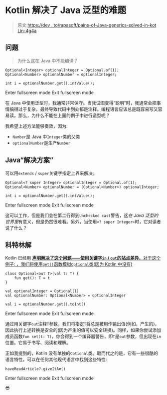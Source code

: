 # Kotlin 解决了 Java 泛型的难题

> 原文:[https://dev . to/rapasoft/pains-of-Java-generics-solved-in-kot Lin-4g4a](https://dev.to/rapasoft/pains-of-java-generics-solved-in-kotlin-4g4a)

## 问题

> 为什么这在 Java 中不能编译？

```
Optional<Integer> optionalInteger = Optional.of(1);
Optional<Number> optionalNumber = optionalInteger;

int i = optionalNumber.get().intValue(); 
```

Enter fullscreen mode Exit fullscreen mode

在 Java 中使用泛型时，我通常非常保守。当我试图变得“聪明”时，我通常会把事情搞得过于复杂，最终导致代码中到处都是注释。编程语言应该总是既容易写又容易读。那么，为什么不能在上面的例子中进行造型呢？

我希望上述方法能够奏效，因为:

*   `Number`是 Java 中`Integer`类的父类
*   `optionalNumber`是生产`Number`

## Java“解决方案”

可以用`extends` / `super`关键字指定上界来解决。

```
Optional<? super Integer> optionalInteger = Optional.of(1);
Optional<Number> optionalNumber = (Optional<Number>) optionalInteger;

int i = optionalNumber.get().intValue(); 
```

Enter fullscreen mode Exit fullscreen mode

这可以工作，但是我们会在第二行得到`Unchecked cast`警告，这*在 Java 泛型的世界里*有意义，但是仍然很难看。另外，当使用`<? super Integer>`时，它对读者说了什么？

## 科特林解

Kotlin 已经用 [**声明解决了这个问题——使用关键字`in` / `out`的站点差异**。对于这个例子:
，我们将使用`get()`函数模拟`Optional`类(因为 Kotlin 中没有)](https://kotlinlang.org/docs/reference/generics.html#declaration-site-variance)

```
class Optional<out T>(val t: T) {
    fun get(): T = t
}

val optionalInteger = Optional(1)
val optionalNumber: Optional<Number> = optionalInteger

val i = optionalNumber.get().toInt() 
```

Enter fullscreen mode Exit fullscreen mode

通过用关键字`out`注释`T`参数，我们将指定`T`将总是被用作输出值(例如，产生的)，因此执行上述转换是安全的(因为产生的值可以安全转换)。同样，如果你尝试添加成员函数`fun set(t: T)`，你会得到一个编译器警告，即`T`是`out`参数，但出现在`in`位置。它易于书写、阅读和理解。

正如我提到的，Kotlin 没有单独的`Optional`类。取而代之的是，它有一些很酷的语言特性，可以在任何其他现代语言中找到这些特性:

```
haveReadArticle?.giveItA❤️() 
```

Enter fullscreen mode Exit fullscreen mode

😎